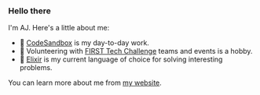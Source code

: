### Hello there

I'm AJ. Here's a little about me:

- 💼 [CodeSandbox](https://codesandbox.io/) is my day-to-day work.
- 🦾 Volunteering with [FIRST Tech Challenge](https://www.firstinspires.org/robotics/ftc) teams and events is a hobby.
- 💜 [Elixir](https://elixir-lang.org/) is my current language of choice for solving interesting problems.

You can learn more about me from [my website](https://aj-foster.com/).
